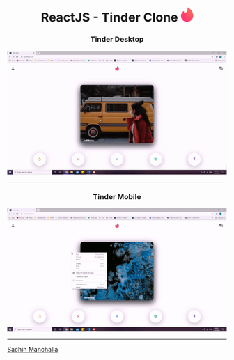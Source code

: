 <div align="center">

# ReactJS - Tinder Clone <img src="/tinder.png" width="28">

</div>
<div align="center">

### Tinder Desktop


![Tinder_Desktop](Tinder_Desktop.gif)

</div>

---
<div align="center">

### Tinder Mobile

![Tinder_Mobile](Tinder_Mobile.gif)

</div>

---

[Sachin Manchalla](https://github.com/raosachin800)

  
